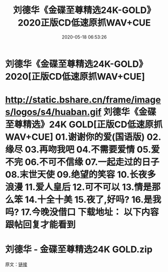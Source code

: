 ﻿---
title: 刘德华《金碟至尊精选24K-GOLD》2020正版CD低速原抓WAV+CUE
date: 2020-05-18 06:53:26
categories: WAV车载音乐、镜像
tags: 华语中文
---
# 刘德华《金碟至尊精选24K-GOLD》2020[正版CD低速原抓WAV+CUE]

http://static.bshare.cn/frame/images/logos/s4/huaban.gif
刘德华《金碟至尊精选》24K
GOLD[正版CD低速原抓WAV+CUE]
01.谢谢你的爱(国语版)
02.缘尽
03.再吻我吧
04.不需要爱情
05.爱不完
06.不可不信缘
07.一起走过的日子
08.末世天使
09.绝望的笑容
10.长夜多浪漫
11.爱人皇后
12.可不可以
13.情是那么笨
14.十全十美
15.夜了,好吗?
16.是我吗?
17.今晚没借口
下载地址：
以下内容跟帖回复才能看到
==============================
刘德华 - 金碟至尊精选24K GOLD.zip
==============================
原文：[链接](https://blog.sina.com.cn/s/blog_1647c7e7601030m7b.html)